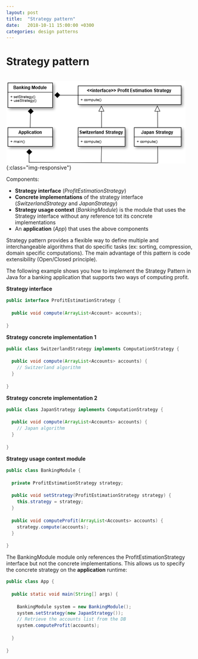 ```yaml
---
layout: post
title:  "Strategy pattern"
date:   2018-10-11 15:00:00 +0300
categories: design patterns
---
```


# Strategy pattern


<br>![calc](/images/strategy.png){:class="img-responsive"}

Components:
- __Strategy interface__ (_ProfitEstimationStrategy_)
- __Concrete implementations__ of the strategy interface (_SwitzerlandStrategy_ and _JapanStrategy_)
- __Strategy usage context__ (_BankingModule_) is the module that uses the Strategy interface without any reference tot its concrete implementations
- An __application__ (_App_) that uses the above components

Strategy pattern provides a flexible way to define multiple and interchangeable algorithms that do specific tasks (ex: sorting, compression, domain specific computations).
The main advantage of this pattern is code extensibility (Open/Closed principle).

The following example shows you how to implement the Strategy Pattern in Java for a banking application that supports two ways of computing profit.

__Strategy interface__
```java
public interface ProfitEstimationStrategy {

  public void compute(ArrayList<Account> accounts);

}
```

__Strategy concrete implementation 1__
```java
public class SwitzerlandStrategy implements ComputationStrategy {

  public void compute(ArrayList<Accounts> accounts) {
    // Switzerland algorithm
  }

}
```

__Strategy concrete implementation 2__
```java
public class JapanStrategy implements ComputationStrategy {

  public void compute(ArrayList<Accounts> accounts) {
    // Japan algorithm
  }

}
```

__Strategy usage context module__
```java
public class BankingModule {

  private ProfitEstimationStrategy strategy;

  public void setStrategy(ProfitEstimationStrategy strategy) {
    this.strategy = strategy;
  }

  public void computeProfit(ArrayList<Accounts> accounts) {
    strategy.compute(accounts);
  }

}
```
The BankingModule module only references the ProfitEstimationStrategy interface but not the concrete implementations. This allows us to specify
the concrete strategy on the __application__ runtime:

```java
public class App {

  public static void main(String[] args) {

    BankingModule system = new BankingModule();
    system.setStrategy(new JapanStrategy());
    // Retrieve the accounts list from the DB
    system.computeProfit(accounts);

  }

}
```
